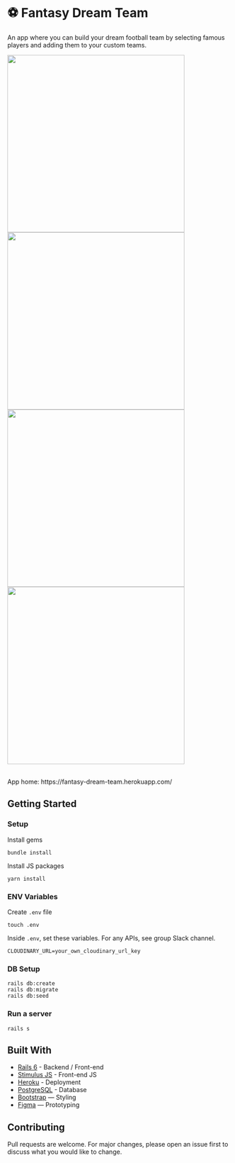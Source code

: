 # ⚽️ Fantasy Dream Team

An app where you can build your dream football team by selecting famous players and adding them to your custom teams.

<p float="left">
  <img src="https://user-images.githubusercontent.com/69304255/172331389-01b2e77e-fb6e-42cb-a6bd-b2a14fcd3b6c.png" width="400" />
  <img src="https://user-images.githubusercontent.com/69304255/172331395-dce18ac9-f40f-470b-a5c1-3574c65600fd.png" width="400" />
  <img src="https://user-images.githubusercontent.com/69304255/172331382-872f8609-300d-4fd0-9be6-3151e86cdcfd.png" width="400" />
  <img src="https://user-images.githubusercontent.com/69304255/172331386-fce239db-2638-4ced-bbb0-f315736ddb06.png" width="400" /> 
</p>

<br>
App home: https://fantasy-dream-team.herokuapp.com/
   

## Getting Started
### Setup

Install gems
```
bundle install
```
Install JS packages
```
yarn install
```

### ENV Variables
Create `.env` file
```
touch .env
```
Inside `.env`, set these variables. For any APIs, see group Slack channel.
```
CLOUDINARY_URL=your_own_cloudinary_url_key
```

### DB Setup
```
rails db:create
rails db:migrate
rails db:seed
```

### Run a server
```
rails s
```

## Built With
- [Rails 6](https://guides.rubyonrails.org/) - Backend / Front-end
- [Stimulus JS](https://stimulus.hotwired.dev/) - Front-end JS
- [Heroku](https://heroku.com/) - Deployment
- [PostgreSQL](https://www.postgresql.org/) - Database
- [Bootstrap](https://getbootstrap.com/) — Styling
- [Figma](https://www.figma.com) — Prototyping

## Contributing
Pull requests are welcome. For major changes, please open an issue first to discuss what you would like to change.
